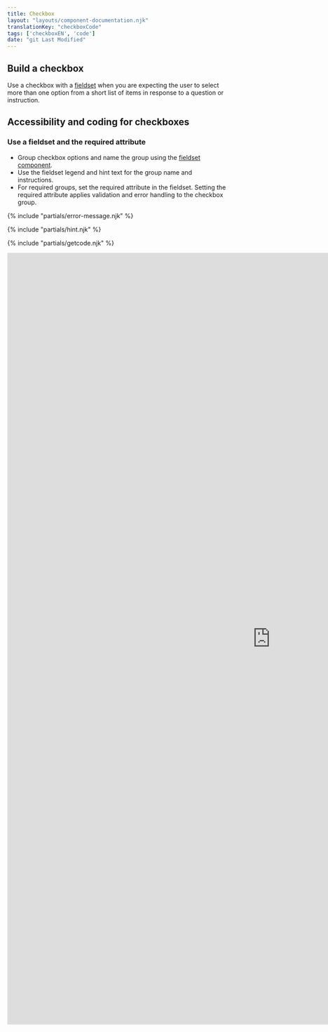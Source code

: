 ```yaml
---
title: Checkbox
layout: "layouts/component-documentation.njk"
translationKey: "checkboxCode"
tags: ['checkboxEN', 'code']
date: "git Last Modified"
---
```


## Build a checkbox

Use a checkbox with a [fieldset](/en/components/fieldset) when you are expecting the user to select more than one option from a short list of items in response to a question or instruction.

## Accessibility and coding for checkboxes

### Use a fieldset and the required attribute

- Group checkbox options and name the group using the [fieldset component](/en/components/fieldset).  
- Use the fieldset legend and hint text for the group name and instructions.
- For required groups, set the required attribute in the fieldset. Setting the required attribute  applies validation and error handling to the checkbox group.

{% include "partials/error-message.njk" %}

{% include "partials/hint.njk" %}

{% include "partials/getcode.njk" %}

<iframe
  title="Overview of gcds-checkbox properties and events."
  src="https://cds-snc.github.io/gcds-components/?path=/docs/components-checkbox--default&viewMode=docs&shortcuts=false&singleStory=true"
  width="1200"
  height="1760"
  style="display: block; margin: 0 auto;"
  frameBorder="0"
></iframe>
